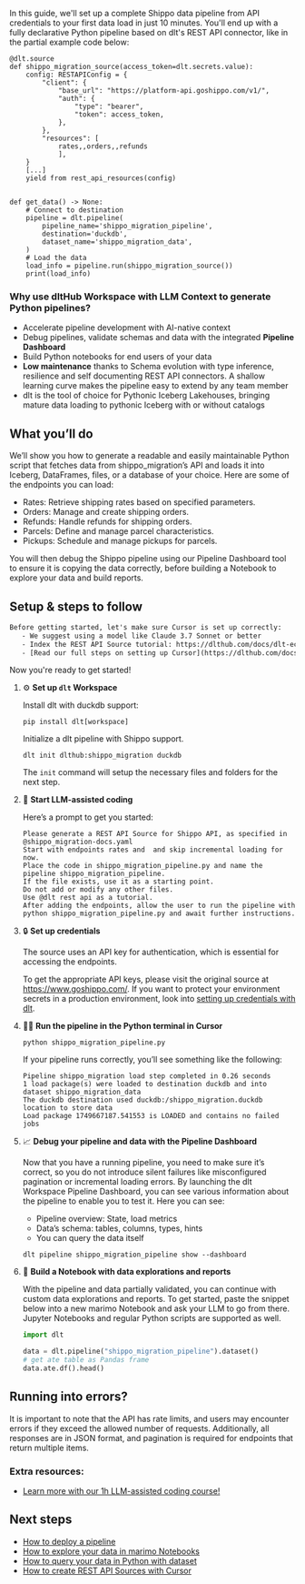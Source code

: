 In this guide, we'll set up a complete Shippo data pipeline from API credentials to your first data load in just 10 minutes. You'll end up with a fully declarative Python pipeline based on dlt's REST API connector, like in the partial example code below:

```python-outcome
@dlt.source
def shippo_migration_source(access_token=dlt.secrets.value):
    config: RESTAPIConfig = {
        "client": {
            "base_url": "https://platform-api.goshippo.com/v1/",
            "auth": {
                "type": "bearer",
                "token": access_token,
            },
        },
        "resources": [
            rates,,orders,,refunds
            ],
    }
    [...]
    yield from rest_api_resources(config)


def get_data() -> None:
    # Connect to destination
    pipeline = dlt.pipeline(
        pipeline_name='shippo_migration_pipeline',
        destination='duckdb',
        dataset_name='shippo_migration_data', 
    )
    # Load the data
    load_info = pipeline.run(shippo_migration_source())
    print(load_info) 
```

### Why use dltHub Workspace with LLM Context to generate Python pipelines?

- Accelerate pipeline development with AI-native context
- Debug pipelines, validate schemas and data with the integrated **Pipeline Dashboard**
- Build Python notebooks for end users of your data
- **Low maintenance** thanks to Schema evolution with type inference, resilience and self documenting REST API connectors. A shallow learning curve makes the pipeline easy to extend by any team member
- dlt is the tool of choice for Pythonic Iceberg Lakehouses, bringing mature data loading to pythonic Iceberg with or without catalogs

## What you’ll do

We’ll show you how to generate a readable and easily maintainable Python script that fetches data from shippo_migration’s API and loads it into Iceberg, DataFrames, files, or a database of your choice. Here are some of the endpoints you can load:

- Rates: Retrieve shipping rates based on specified parameters.
- Orders: Manage and create shipping orders.
- Refunds: Handle refunds for shipping orders.
- Parcels: Define and manage parcel characteristics.
- Pickups: Schedule and manage pickups for parcels.

You will then debug the Shippo pipeline using our Pipeline Dashboard tool to ensure it is copying the data correctly, before building a Notebook to explore your data and build reports.

## Setup & steps to follow

```default
Before getting started, let's make sure Cursor is set up correctly:
   - We suggest using a model like Claude 3.7 Sonnet or better
   - Index the REST API Source tutorial: https://dlthub.com/docs/dlt-ecosystem/verified-sources/rest_api/ and add it to context as **@dlt rest api**
   - [Read our full steps on setting up Cursor](https://dlthub.com/docs/dlt-ecosystem/llm-tooling/cursor-restapi#23-configuring-cursor-with-documentation)
```

Now you're ready to get started!

1. ⚙️ **Set up `dlt` Workspace**
    
    Install dlt with duckdb support:
    ```shell
    pip install dlt[workspace]
    ```

    Initialize a dlt pipeline with Shippo support.
    ```shell
    dlt init dlthub:shippo_migration duckdb
    ```

    The `init` command will setup the necessary files and folders for the next step.
    
2. 🤠 **Start LLM-assisted coding**
    
    Here’s a prompt to get you started:
    
    ```prompt
    Please generate a REST API Source for Shippo API, as specified in @shippo_migration-docs.yaml 
    Start with endpoints rates and  and skip incremental loading for now. 
    Place the code in shippo_migration_pipeline.py and name the pipeline shippo_migration_pipeline. 
    If the file exists, use it as a starting point. 
    Do not add or modify any other files. 
    Use @dlt rest api as a tutorial. 
    After adding the endpoints, allow the user to run the pipeline with python shippo_migration_pipeline.py and await further instructions.
    ```

    
3. 🔒 **Set up credentials** 
    
    The source uses an API key for authentication, which is essential for accessing the endpoints.
    
    To get the appropriate API keys, please visit the original source at https://www.goshippo.com/.
    If you want to protect your environment secrets in a production environment, look into [setting up credentials with dlt](https://dlthub.com/docs/walkthroughs/add_credentials).
    
4. 🏃‍♀️ **Run the pipeline in the Python terminal in Cursor**
    
    ```shell
    python shippo_migration_pipeline.py
    ```
    
    If your pipeline runs correctly, you’ll see something like the following:
    
    ```shell
    Pipeline shippo_migration load step completed in 0.26 seconds
    1 load package(s) were loaded to destination duckdb and into dataset shippo_migration_data
    The duckdb destination used duckdb:/shippo_migration.duckdb location to store data
    Load package 1749667187.541553 is LOADED and contains no failed jobs
    ```
    
5. 📈 **Debug your pipeline and data with the Pipeline Dashboard**

    Now that you have a running pipeline, you need to make sure it’s correct, so you do not introduce silent failures like misconfigured pagination or incremental loading errors. By launching the dlt Workspace Pipeline Dashboard, you can see various information about the pipeline to enable you to test it. Here you can see:
    - Pipeline overview: State, load metrics
    - Data’s schema: tables, columns, types, hints
    - You can query the data itself
    
    ```shell
    dlt pipeline shippo_migration_pipeline show --dashboard
    ```
    
6. 🐍 **Build a Notebook with data explorations and reports**

    With the pipeline and data partially validated, you can continue with custom data explorations and reports. To get started, paste the snippet below into a new marimo Notebook and ask your LLM to go from there. Jupyter Notebooks and regular Python scripts are supported as well.

    
    ```python
    import dlt

   data = dlt.pipeline("shippo_migration_pipeline").dataset()
   # get ate table as Pandas frame
   data.ate.df().head()
    ```

## Running into errors?

It is important to note that the API has rate limits, and users may encounter errors if they exceed the allowed number of requests. Additionally, all responses are in JSON format, and pagination is required for endpoints that return multiple items.

### Extra resources:

- [Learn more with our 1h LLM-assisted coding course!](https://www.youtube.com/watch?v=GGid70rnJuM)

## Next steps

- [How to deploy a pipeline](https://dlthub.com/docs/walkthroughs/deploy-a-pipeline)
- [How to explore your data in marimo Notebooks](https://dlthub.com/docs/general-usage/dataset-access/marimo)
- [How to query your data in Python with dataset](https://dlthub.com/docs/general-usage/dataset-access/dataset)
- [How to create REST API Sources with Cursor](https://dlthub.com/docs/dlt-ecosystem/llm-tooling/cursor-restapi)